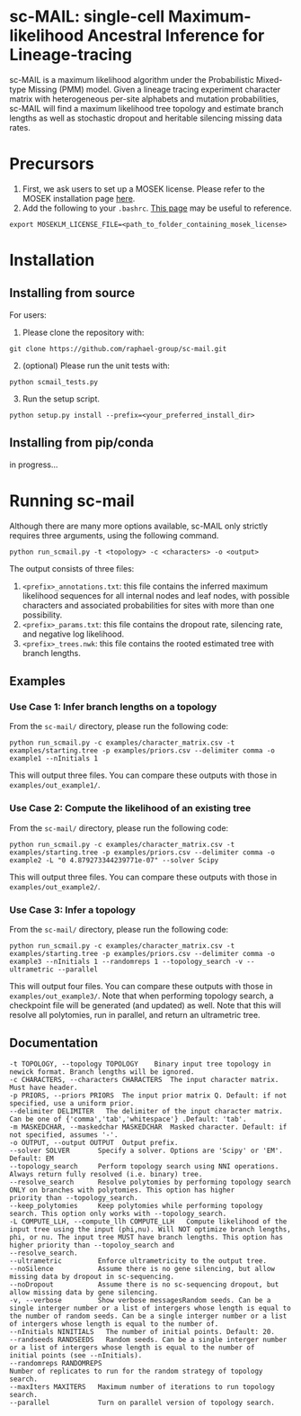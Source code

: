 # sc-MAIL: single-cell Maximum-likelihood Ancestral Inference for Lineage-tracing

sc-MAIL is a maximum likelihood algorithm under the Probabilistic Mixed-type Missing (PMM) model. Given a lineage tracing experiment character matrix with heterogeneous per-site alphabets and mutation probabilities, sc-MAIL will find a maximum likelihood tree topology and estimate branch lengths as well as stochastic dropout and heritable silencing missing data rates. 

# Precursors

1. First, we ask users to set up a MOSEK license. Please refer to the MOSEK installation page [here](https://www.mosek.com/products/academic-licenses/).
2. Add the following to your `.bashrc`. [This page](https://docs.mosek.com/latest/licensing/client-setup.html) may be useful to reference.

```
export MOSEKLM_LICENSE_FILE=<path_to_folder_containing_mosek_license>
```

# Installation

## Installing from source

For users:

1. Please clone the repository with:

```
git clone https://github.com/raphael-group/sc-mail.git
```
2. (optional) Please run the unit tests with:

```
python scmail_tests.py
```

3. Run the setup script.
```
python setup.py install --prefix=<your_preferred_install_dir>
```

## Installing from pip/conda

in progress...


# Running sc-mail

Although there are many more options available, sc-MAIL only strictly requires three arguments, using the following command.
```
python run_scmail.py -t <topology> -c <characters> -o <output> 
```

The output consists of three files: 

1. `<prefix>_annotations.txt`: this file contains the inferred maximum likelihood sequences for all internal nodes and leaf nodes, with possible characters and associated probabilities for sites with more than one possibility.
2. `<prefix>_params.txt`: this file contains the dropout rate, silencing rate, and negative log likelihood.
3. `<prefix>_trees.nwk`: this file contains the rooted estimated tree with branch lengths.



## Examples

### Use Case 1: Infer branch lengths on a topology

From the `sc-mail/` directory, please run the following code:
```
python run_scmail.py -c examples/character_matrix.csv -t examples/starting.tree -p examples/priors.csv --delimiter comma -o example1 --nInitials 1
```

This will output three files. You can compare these outputs with those in `examples/out_example1/`.


### Use Case 2: Compute the likelihood of an existing tree

From the `sc-mail/` directory, please run the following code:
```
python run_scmail.py -c examples/character_matrix.csv -t examples/starting.tree -p examples/priors.csv --delimiter comma -o example2 -L "0 4.879273344239771e-07" --solver Scipy
```

This will output three files. You can compare these outputs with those in `examples/out_example2/`.

### Use Case 3: Infer a topology

From the `sc-mail/` directory, please run the following code:
```
python run_scmail.py -c examples/character_matrix.csv -t examples/starting.tree -p examples/priors.csv --delimiter comma -o example3 --nInitials 1 --randomreps 1 --topology_search -v --ultrametric --parallel
```

This will output four files. You can compare these outputs with those in `examples/out_example3/`. Note that when performing topology search, a checkpoint file will be generated (and updated) as well. Note that this will resolve all polytomies, run in parallel, and return an ultrametric tree.

## Documentation


```
-t TOPOLOGY, --topology TOPOLOGY    Binary input tree topology in newick format. Branch lengths will be ignored.
-c CHARACTERS, --characters CHARACTERS  The input character matrix. Must have header.
-p PRIORS, --priors PRIORS  The input prior matrix Q. Default: if not specified, use a uniform prior.
--delimiter DELIMITER   The delimiter of the input character matrix. Can be one of {'comma','tab','whitespace'} .Default: 'tab'.
-m MASKEDCHAR, --maskedchar MASKEDCHAR  Masked character. Default: if not specified, assumes '-'.
-o OUTPUT, --output OUTPUT  Output prefix.
--solver SOLVER       Specify a solver. Options are 'Scipy' or 'EM'. Default: EM
--topology_search     Perform topology search using NNI operations. Always return fully resolved (i.e. binary) tree.
--resolve_search      Resolve polytomies by performing topology search ONLY on branches with polytomies. This option has higher
priority than --topology_search.
--keep_polytomies     Keep polytomies while performing topology search. This option only works with --topology_search.
-L COMPUTE_LLH, --compute_llh COMPUTE_LLH   Compute likelihood of the input tree using the input (phi,nu). Will NOT optimize branch lengths, phi, or nu. The input tree MUST have branch lengths. This option has higher priority than --topoloy_search and
--resolve_search.
--ultrametric         Enforce ultrametricity to the output tree.
--noSilence           Assume there is no gene silencing, but allow missing data by dropout in sc-sequencing.
--noDropout           Assume there is no sc-sequencing dropout, but allow missing data by gene silencing.
-v, --verbose         Show verbose messagesRandom seeds. Can be a single interger number or a list of intergers whose length is equal to the number of random seeds. Can be a single interger number or a list of intergers whose length is equal to the number of.
--nInitials NINITIALS   The number of initial points. Default: 20.
--randseeds RANDSEEDS   Random seeds. Can be a single interger number or a list of intergers whose length is equal to the number of
initial points (see --nInitials).
--randomreps RANDOMREPS
Number of replicates to run for the random strategy of topology search.
--maxIters MAXITERS   Maximum number of iterations to run topology search.
--parallel            Turn on parallel version of topology search.
```

